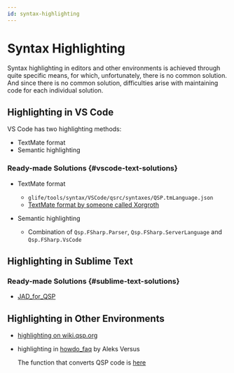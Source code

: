 ```yaml
---
id: syntax-highlighting
---
```


# Syntax Highlighting

Syntax highlighting in editors and other environments is achieved through quite specific means, for which, unfortunately, there is no common solution. And since there is no common solution, difficulties arise with maintaining code for each individual solution.

<!-- todo: write about QGen -->

## Highlighting in VS Code

VS Code has two highlighting methods:

* TextMate format
* Semantic highlighting

<!-- todo: describe working principle -->

### Ready-made Solutions {#vscode-text-solutions}

* TextMate format
  * `glife/tools/syntax/VSCode/qsrc/syntaxes/QSP.tmLanguage.json`
  * [TextMate format by someone called Xorgroth](https://gitlab.com/kevinsmartstfg/girl-life/-/raw/master/tools/syntax/VSCode/qsrc/syntaxes/QSP.tmLanguage.json)

* Semantic highlighting
  * Combination of `Qsp.FSharp.Parser`, `Qsp.FSharp.ServerLanguage` and `Qsp.FSharp.VsCode`

## Highlighting in Sublime Text

### Ready-made Solutions {#sublime-text-solutions}

* [JAD_for_QSP](https://github.com/AleksVersus/JAD_for_QSP/blob/master/QSP.sublime-package/qsp.sublime-syntax)

## Highlighting in Other Environments

* [highlighting on wiki.qsp.org](https://wiki.qsp.org/lib/plugins/syntaxhighlighter3/sxh3/scripts/shBrushQsp.js)
* highlighting in [howdo_faq](https://github.com/AleksVersus/howdo_faq) by Aleks Versus

  The function that converts QSP code is [here](https://github.com/AleksVersus/howdo_faq/blob/7aea086c17ac34171f785f2ef3fc500dc132af6b/res/%5Bconverters%5D/nodes.py#L1204-L1271)